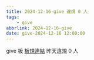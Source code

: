 ```yaml
---
title: 2024-12-16-give 違規 0 人
tags:
    - give
abbrlink: 2024-12-16-give
date: give-2024-12-16 12:00:00
---
```

give 板 [板規連結](https://www.ptt.cc/bbs/give/M.1612495900.A.C32.html)
昨天違規 0 人
